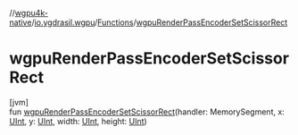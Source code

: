 //[wgpu4k-native](../../../index.md)/[io.ygdrasil.wgpu](../index.md)/[Functions](index.md)/[wgpuRenderPassEncoderSetScissorRect](wgpu-render-pass-encoder-set-scissor-rect.md)

# wgpuRenderPassEncoderSetScissorRect

[jvm]\
fun [wgpuRenderPassEncoderSetScissorRect](wgpu-render-pass-encoder-set-scissor-rect.md)(handler: MemorySegment, x: [UInt](https://kotlinlang.org/api/core/kotlin-stdlib/kotlin/-u-int/index.html), y: [UInt](https://kotlinlang.org/api/core/kotlin-stdlib/kotlin/-u-int/index.html), width: [UInt](https://kotlinlang.org/api/core/kotlin-stdlib/kotlin/-u-int/index.html), height: [UInt](https://kotlinlang.org/api/core/kotlin-stdlib/kotlin/-u-int/index.html))